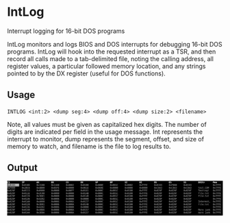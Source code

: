 # IntLog
Interrupt logging for 16-bit DOS programs

IntLog monitors and logs BIOS and DOS interrupts for debugging 16-bit DOS programs.  IntLog will hook into the requested interrupt as a TSR, and then record all calls made to a tab-delimited file, noting the calling address, all register values, a particular followed memory location, and any strings pointed to by the DX register (useful for DOS functions).

Usage
--
```
INTLOG <int:2> <dump seg:4> <dump off:4> <dump size:2> <filename>
```
Note, all values must be given as capitalized hex digits.  The number of digits are indicated per field in the usage message. Int represents the interrupt to monitor, dump represents the segment, offset, and size of memory to watch, and filename is the file to log results to.

Output
--
![](intlog.png)
